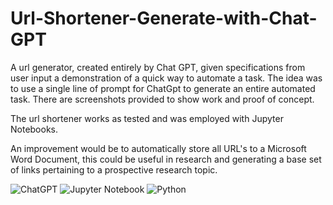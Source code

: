 # Url-Shortener-Generate-with-Chat-GPT
A url generator, created entirely by Chat GPT, given specifications from user input a demonstration of a  quick way to automate a task. The idea was to use a single line of prompt for ChatGpt to generate an entire automated task. There are screenshots provided to show work and proof of concept. 

The url shortener works as tested and was employed with Jupyter Notebooks. 

An improvement would be to automatically store all URL's to a Microsoft Word Document, this could be useful in research and generating a base set of links pertaining to a prospective research topic. 


![ChatGPT](https://img.shields.io/badge/chatGPT-74aa9c?style=for-the-badge&logo=openai&logoColor=white)
![Jupyter Notebook](https://img.shields.io/badge/jupyter-%23FA0F00.svg?style=for-the-badge&logo=jupyter&logoColor=white)
![Python](https://img.shields.io/badge/python-3670A0?style=for-the-badge&logo=python&logoColor=ffdd54)
